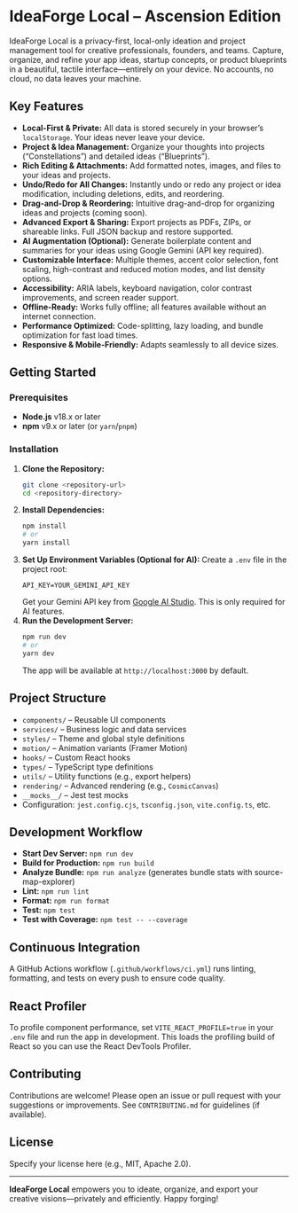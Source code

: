 # IdeaForge Local – Ascension Edition

IdeaForge Local is a privacy-first, local-only ideation and project management tool for creative professionals, founders, and teams. Capture, organize, and refine your app ideas, startup concepts, or product blueprints in a beautiful, tactile interface—entirely on your device. No accounts, no cloud, no data leaves your machine.

## Key Features

- **Local-First & Private:** All data is stored securely in your browser’s `localStorage`. Your ideas never leave your device.
- **Project & Idea Management:** Organize your thoughts into projects (“Constellations”) and detailed ideas (“Blueprints”).
- **Rich Editing & Attachments:** Add formatted notes, images, and files to your ideas and projects.
- **Undo/Redo for All Changes:** Instantly undo or redo any project or idea modification, including deletions, edits, and reordering.
- **Drag-and-Drop & Reordering:** Intuitive drag-and-drop for organizing ideas and projects (coming soon).
- **Advanced Export & Sharing:** Export projects as PDFs, ZIPs, or shareable links. Full JSON backup and restore supported.
- **AI Augmentation (Optional):** Generate boilerplate content and summaries for your ideas using Google Gemini (API key required).
- **Customizable Interface:** Multiple themes, accent color selection, font scaling, high-contrast and reduced motion modes, and list density options.
- **Accessibility:** ARIA labels, keyboard navigation, color contrast improvements, and screen reader support.
- **Offline-Ready:** Works fully offline; all features available without an internet connection.
- **Performance Optimized:** Code-splitting, lazy loading, and bundle optimization for fast load times.
- **Responsive & Mobile-Friendly:** Adapts seamlessly to all device sizes.

## Getting Started

### Prerequisites
- **Node.js** v18.x or later
- **npm** v9.x or later (or `yarn`/`pnpm`)

### Installation
1. **Clone the Repository:**
   ```bash
   git clone <repository-url>
   cd <repository-directory>
   ```
2. **Install Dependencies:**
   ```bash
   npm install
   # or
   yarn install
   ```
3. **Set Up Environment Variables (Optional for AI):**
   Create a `.env` file in the project root:
   ```env
   API_KEY=YOUR_GEMINI_API_KEY
   ```
   Get your Gemini API key from [Google AI Studio](https://aistudio.google.com/app/apikey). This is only required for AI features.
4. **Run the Development Server:**
   ```bash
   npm run dev
   # or
   yarn dev
   ```
   The app will be available at `http://localhost:3000` by default.

## Project Structure
- `components/` – Reusable UI components
- `services/` – Business logic and data services
- `styles/` – Theme and global style definitions
- `motion/` – Animation variants (Framer Motion)
- `hooks/` – Custom React hooks
- `types/` – TypeScript type definitions
- `utils/` – Utility functions (e.g., export helpers)
- `rendering/` – Advanced rendering (e.g., `CosmicCanvas`)
- `__mocks__/` – Jest test mocks
- Configuration: `jest.config.cjs`, `tsconfig.json`, `vite.config.ts`, etc.

## Development Workflow
- **Start Dev Server:** `npm run dev`
- **Build for Production:** `npm run build`
- **Analyze Bundle:** `npm run analyze` (generates bundle stats with source-map-explorer)
- **Lint:** `npm run lint`
- **Format:** `npm run format`
- **Test:** `npm test`
- **Test with Coverage:** `npm test -- --coverage`

## Continuous Integration
A GitHub Actions workflow (`.github/workflows/ci.yml`) runs linting, formatting, and tests on every push to ensure code quality.

## React Profiler
To profile component performance, set `VITE_REACT_PROFILE=true` in your `.env` file and run the app in development. This loads the profiling build of React so you can use the React DevTools Profiler.

## Contributing
Contributions are welcome! Please open an issue or pull request with your suggestions or improvements. See `CONTRIBUTING.md` for guidelines (if available).

## License
Specify your license here (e.g., MIT, Apache 2.0).

---

**IdeaForge Local** empowers you to ideate, organize, and export your creative visions—privately and efficiently. Happy forging!
